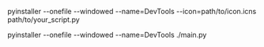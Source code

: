 pyinstaller --onefile --windowed --name=DevTools --icon=path/to/icon.icns path/to/your_script.py


pyinstaller --onefile --windowed --name=DevTools ./main.py